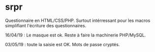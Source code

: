 # srpr
Questionnaire en HTML/CSS/PHP. Surtout intérressant pour les macros simplifiant l'écriture des questionnaires.

16/04/19 : Le masque est ok. Reste à faire la machinerie PHP/MySQL.

03/05/19 : toute la saisie est OK. Mots de passe cryptés.
